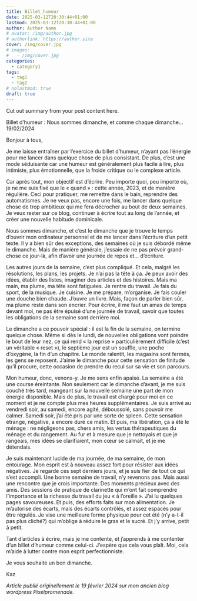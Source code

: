 ```yaml
---
title: Billet_humeur
date: 2025-03-12T20:30:44+01:00
lastmod: 2025-03-12T20:30:44+01:00
author: Author Name
# avatar: /img/author.jpg
# authorlink: https://author.site
cover: /img/cover.jpg
# images:
#   - /img/cover.jpg
categories:
  - category1
tags:
  - tag1
  - tag2
# nolastmod: true
draft: true
---
```


Cut out summary from your post content here.

<!--more-->




Billet d’humeur : Nous sommes dimanche, et comme chaque dimanche… 19/02/2024

Bonjour à tous,

Je me laisse entraîner par l’exercice du billet d’humeur, n’ayant pas l’énergie pour me lancer dans quelque chose de plus consistant. De plus, c’est une mode séduisante car une humeur est généralement plus facile à lire, plus intimiste, plus émotionnelle, que la froide critique ou le complexe article.

Car après tout, mon objectif est d’écrire. Peu importe quoi, peu importe où, je ne me suis fixé que le « quand » : cette année, 2023, et de manière régulière. Ceci pour pratiquer, me remettre dans le bain, reprendre des automatismes. Je ne veux pas, encore une fois, me lancer dans quelque chose de trop ambitieux qui me fera décrocher au bout de deux semaines. Je veux rester sur ce blog, continuer à écrire tout au long de l’année, et créer une nouvelle habitude dominicale.

Nous sommes dimanche, et c’est le dimanche que je trouve le temps d’ouvrir mon ordinateur personnel et de me lancer dans l’écriture d’un petit texte. Il y a bien sûr des exceptions, des semaines où je suis débordé même le dimanche. Mais de manière générale, j’essaie de ne pas prévoir grand-chose ce jour-là, afin d’avoir une journée de repos et… d’écriture.

Les autres jours de la semaine, c’est plus compliqué. Et cela, malgré les résolutions, les plans, les projets. Je n’ai pas la tête à ça. Je peux avoir des idées, établir des listes, imaginer des articles et des histoires. Mais ma main, ma plume, ma tête sont fatiguées. Je rentre du travail. Je fais du sport, de la musique. Je cuisine. Je me prépare, m’organise. Je fais couler une douche bien chaude. J’ouvre un livre. Mais, façon de parler bien sûr, ma plume reste dans son encrier. Pour écrire, il me faut un amas de temps devant moi, ne pas être épuisé d’une journée de travail, savoir que toutes les obligations de la semaine sont derrière moi.

Le dimanche a ce pouvoir spécial : il est la fin de la semaine, on termine quelque chose. Même si dès le lundi, de nouvelles obligations vont poindre le bout de leur nez, ce qui rend « la reprise » particulièrement difficile (c’est un véritable « reset »), le septième jour est un souffle, une poche d’oxygène, la fin d’un chapitre. Le monde ralentit, les magasins sont fermés, les gens se reposent. J’aime le dimanche pour cette sensation de finitude qu’il procure, cette occasion de prendre du recul sur sa vie et son parcours.

Mon humeur, donc, venons-y. Je me sens enfin apaisé. La semaine a été une course éreintante. Non seulement car le dimanche d’avant, je me suis couché très tard, mangeant sur la nouvelle semaine une part de mon énergie disponible. Mais de plus, le travail est chargé pour moi en ce moment et je ne compte plus mes heures supplémentaires. Je suis arrivé au vendredi soir, au samedi, encore agité, déboussolé, sans pouvoir me calmer. Samedi soir, j’ai été pris par une sorte de spleen. Cette sensation étrange, négative, a encore duré ce matin. Et puis, ma libération, ça a été le ménage : ne négligeons pas, chers amis, les vertus thérapeutiques du ménage et du rangement. Au fur et à mesure que je nettoyais et que je rangeais, mes idées se clarifiaient, mon cœur se calmait, et je me détendais. 

Je suis maintenant lucide de ma journée, de ma semaine, de mon entourage. Mon esprit est à nouveau assez fort pour résister aux idées négatives. Je regarde ces sept derniers jours, et je suis fier de tout ce qui s’est accompli. Une bonne semaine de travail, n’y revenons pas. Mais aussi une rencontre que je crois importante. Des moments précieux avec des amis. Des sessions de pratique de clarinette qui m’ont fait comprendre l’importance et la richesse du travail du jeu « à l’oreille ». J’ai lu quelques pages savoureuses. Et puis, des efforts faits sur mon alimentation. Je m’autorise des écarts, mais des écarts contrôlés, et assez espacés pour être régulés. Je vise une meilleure forme physique pour cet été (n’y a-t-il pas plus cliché?) qui m’oblige à réduire le gras et le sucré. Et j’y arrive, petit à petit. 

Tant d’articles à écrire, mais je me contente, et j’apprends à me contenter d’un billet d’humeur comme celui-ci. J’espère que cela vous plaît. Moi, cela m’aide à lutter contre mon esprit perfectionniste.

Je vous souhaite un bon dimanche.

Kaz

*Article publié originellement le 19 février 2024 sur mon ancien blog wordpress Pixelpromenade.*